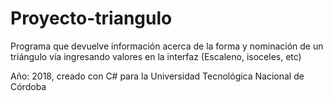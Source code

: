 # Proyecto-triangulo
Programa que devuelve información acerca de la forma y nominación de un triángulo vía ingresando valores en la interfaz (Escaleno, isoceles, etc)

Año: 2018, creado con C# para la Universidad Tecnológica Nacional de Córdoba
